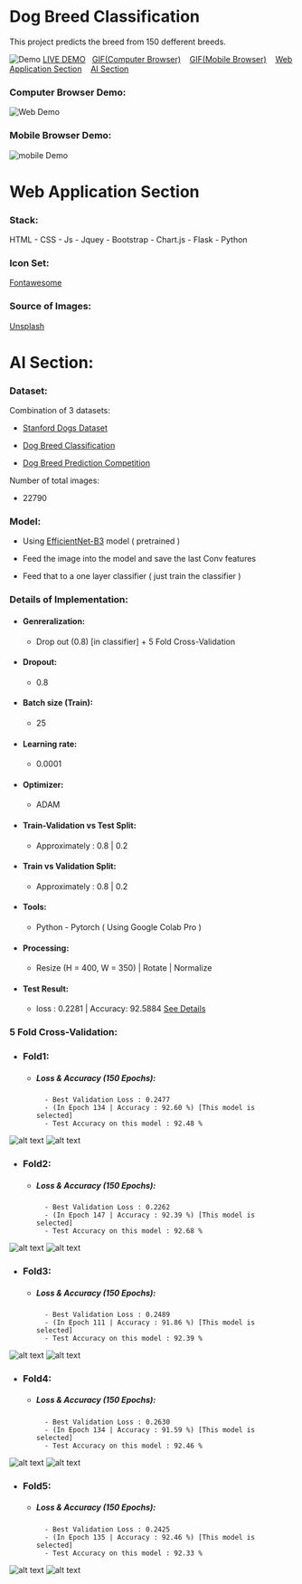 # Dog Breed Classification

This project predicts  the breed from 150 defferent breeds.

![Demo](README_Files/Demo.png)
<ins>[LIVE DEMO]()</ins>&nbsp;&nbsp;&nbsp;<ins>[GIF(Computer Browser)](#computer-browser-demo)</ins>&nbsp;&nbsp;&nbsp;
<ins>[GIF(Mobile Browser)](#mobile-browser-demo)</ins>&nbsp;&nbsp;&nbsp;
<ins>[Web Application Section](#web-application-section)</ins>&nbsp;&nbsp;&nbsp;
<ins>[AI Section](#ai-section)</ins>
&nbsp;&nbsp;&nbsp;
### Computer Browser Demo: 
![Web Demo](README_Files/web.gif)

### Mobile Browser Demo:
![mobile Demo](README_Files/mobile.gif)

# Web Application Section 
  
### Stack:

HTML - CSS - Js - Jquey - Bootstrap - Chart.js - Flask - Python 

### Icon Set:
[Fontawesome](https://www.Fontawesome.com)

### Source of Images: 
[Unsplash](https://unsplash.com/)

# AI Section: 

### Dataset:

Combination of 3 datasets:

- [Stanford Dogs Dataset](http://vision.stanford.edu/aditya86/ImageNetDogs/)

- [Dog Breed Classification](https://www.kaggle.com/venktesh/person-images)

- [Dog Breed Prediction Competition](https://www.kaggle.com/malhotra1432/dog-breed-prediction-competition)

Number of total images:
- 22790

### Model:
- Using [EfficientNet-B3](https://arxiv.org/abs/1905.11946) model ( pretrained )

- Feed the image into the model and save the last Conv features

- Feed that to a one layer classifier ( just train the classifier )

### Details of Implementation:
- #### Genreralization: 
   - Drop out (0.8) \[in classifier\] + 5 Fold Cross-Validation
- #### Dropout: 
   - 0.8
- #### Batch size (Train): 
   - 25 
- #### Learning rate: 
   - 0.0001
- #### Optimizer: 
   - ADAM
- #### Train-Validation vs Test Split: 
   - Approximately : 0.8 | 0.2 
- #### Train vs Validation Split: 
   - Approximately : 0.8 | 0.2 
- #### Tools: 
   - Python - Pytorch ( Using Google Colab Pro )
- #### Processing: 
   - Resize (H = 400, W = 350) | Rotate | Normalize
- #### Test Result: 
   - loss : 0.2281  | Accuracy: 92.5884 [See Details](README_Files/Test_Acc.gif)

### 5 Fold Cross-Validation:

- ### Fold1:
  - ##### Loss & Accuracy (150 Epochs):
          - Best Validation Loss : 0.2477
          - (In Epoch 134 | Accuracy : 92.60 %) [This model is selected]
          - Test Accuracy on this model : 92.48 %

![alt text](README_Files/loss1.png) ![alt text](README_Files/acc1.png)
- ### Fold2:
  - ##### Loss & Accuracy (150 Epochs):
          - Best Validation Loss : 0.2262
          - (In Epoch 147 | Accuracy : 92.39 %) [This model is selected]  
          - Test Accuracy on this model : 92.68 %
![alt text](README_Files/loss2.png) ![alt text](README_Files/acc2.png)
- ### Fold3:
  - ##### Loss & Accuracy (150 Epochs):
          - Best Validation Loss : 0.2489
          - (In Epoch 111 | Accuracy : 91.86 %) [This model is selected]
          - Test Accuracy on this model : 92.39 %
![alt text](README_Files/loss3.png) ![alt text](README_Files/acc3.png)
- ### Fold4:
  - ##### Loss & Accuracy (150 Epochs):
          - Best Validation Loss : 0.2630
          - (In Epoch 134 | Accuracy : 91.59 %) [This model is selected]
          - Test Accuracy on this model : 92.46 %
![alt text](README_Files/loss4.png) ![alt text](README_Files/acc4.png)
- ### Fold5:
  - ##### Loss & Accuracy (150 Epochs):
          - Best Validation Loss : 0.2425
          - (In Epoch 135 | Accuracy : 92.46 %) [This model is selected]
          - Test Accuracy on this model : 92.33 %
![alt text](README_Files/loss5.png) ![alt text](README_Files/acc5.png)



